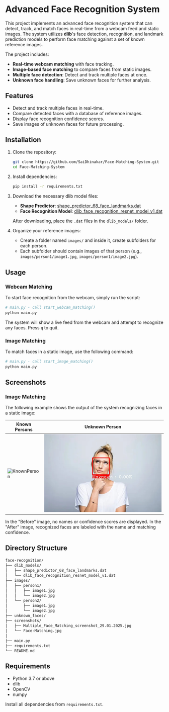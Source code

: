 # Advanced Face Recognition System

This project implements an advanced face recognition system that can detect, track, and match faces in real-time from a webcam feed and static images. The system utilizes **dlib**'s face detection, recognition, and landmark prediction models to perform face matching against a set of known reference images.

The project includes:
- **Real-time webcam matching** with face tracking.
- **Image-based face matching** to compare faces from static images.
- **Multiple face detection**: Detect and track multiple faces at once.
- **Unknown face handling**: Save unknown faces for further analysis.

## Features
- Detect and track multiple faces in real-time.
- Compare detected faces with a database of reference images.
- Display face recognition confidence scores.
- Save images of unknown faces for future processing.

## Installation

1. Clone the repository:
    ```bash
    git clone https://github.com/SaiDhinakar/Face-Matching-System.git
    cd Face-Matching-System
    ```

2. Install dependencies:
    ```bash
    pip install -r requirements.txt
    ```

3. Download the necessary dlib model files:
    - **Shape Predictor**: [shape_predictor_68_face_landmarks.dat](http://dlib.net/files/shape_predictor_68_face_landmarks.dat.bz2)
    - **Face Recognition Model**: [dlib_face_recognition_resnet_model_v1.dat](http://dlib.net/files/dlib_face_recognition_resnet_model_v1.dat.bz2)

    After downloading, place the `.dat` files in the `dlib_models/` folder.

4. Organize your reference images:
    - Create a folder named `images/` and inside it, create subfolders for each person.
    - Each subfolder should contain images of that person (e.g., `images/person1/image1.jpg`, `images/person1/image2.jpg`).

## Usage

### Webcam Matching
To start face recognition from the webcam, simply run the script:
```bash
# main.py - call start_webcam_matching()
python main.py
```
The system will show a live feed from the webcam and attempt to recognize any faces. Press `q` to quit.

### Image Matching
To match faces in a static image, use the following command:
```bash
# main.py - call start_image_matching()
python main.py
```

## Screenshots

### Image Matching
The following example shows the output of the system recognizing faces in a static image:

| Known Persons | Unknown Person |
|------------------|----------------|
| ![KnownPerson](screenshots/Multiple_Face_Matching_screenshot_29.01.2025.jpg) | ![UnknownPerson](screenshots/Face-Matching.jpg) |

In the "Before" image, no names or confidence scores are displayed. In the "After" image, recognized faces are labeled with the name and matching confidence.

## Directory Structure

```
face-recognition/
├── dlib_models/
│   ├── shape_predictor_68_face_landmarks.dat
│   └── dlib_face_recognition_resnet_model_v1.dat
├── images/
│   ├── person1/
│   │   ├── image1.jpg
│   │   └── image2.jpg
│   └── person2/
│       ├── image1.jpg
│       └── image2.jpg
├── unknown_faces/
├── screenshots/
│   ├── Multiple_Face_Matching_screenshot_29.01.2025.jpg
│   └── Face-Matching.jpg
│   
├── main.py
├── requirements.txt
└── README.md
```

## Requirements
- Python 3.7 or above
- dlib
- OpenCV
- numpy

Install all dependencies from `requirements.txt`.

